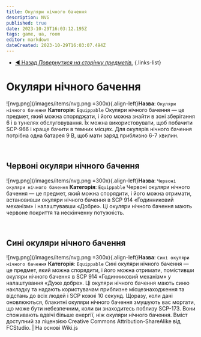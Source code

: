 ```yaml
---
title: Окуляри нічного бачення
description: NVG
published: true
date: 2023-10-29T16:03:12.195Z
tags: game, ua, room
editor: markdown
dateCreated: 2023-10-29T16:03:07.494Z
---
```



- [:arrow_backward: Назад *Повернутися на сторінку предметів.*](/uk/game/items#items)
{.links-list}
# Окуляри нічного бачення
![nvg.png](/images/items/nvg.png =300x){.align-left}**Назва**: `Окуляри нічного бачення`
**Категорія**: `Equippable`
Окуляри нічного бачення — це предмет, який можна споряджати, і його можна знайти в зоні зберігання 6 і в тунелях обслуговування. Їх можна використовувати, щоб побачити SCP-966 і краще бачити в темних місцях. Для окулярів нічного бачення потрібна одна батарея 9 В, щоб мати заряд приблизно 6-7 хвилин.

‎
## Червоні окуляри нічного бачення
![nvg.png](/images/items/nvg.png =300x){.align-left}**Назва**: `Червоні окуляри нічного бачення`
**Категорія**: `Equippable`
Червоні окуляри нічного бачення — це предмет, який можна спорядити, і його можна отримати, встановивши окуляри нічного бачення в SCP 914 «Годинниковий механізм» і налаштувавши «Добре». Ці окуляри нічного бачення мають червоне покриття та нескінченну потужність.

‎
‎

## Сині окуляри нічного бачення
![nvg.png](/images/items/nvg.png =300x){.align-left}**Назва**: `Сині окуляри нічного бачення`
**Категорія**: `Equippable`
Сині окуляри нічного бачення — це предмет, який можна спорядити, і його можна отримати, помістивши окуляри нічного бачення в SCP 914 «Годинниковий механізм» у налаштування «Дуже добре». Ці окуляри нічного бачення мають синю накладку та надають користувачам приблизне місцезнаходження та відстань до всіх людей і SCP кожні 10 секунд. Щоразу, коли дані оновлюються, блакитні окуляри нічного бачення змушують вас моргати, що може бути небезпечним, коли ви знаходитесь поблизу SCP-173. Вони споживають вдвічі більше енергії, ніж окуляри нічного бачення.
Вміст доступний за ліцензією Creative Commons Attribution-ShareAlike від FCStudio. | На основі Wiki.js